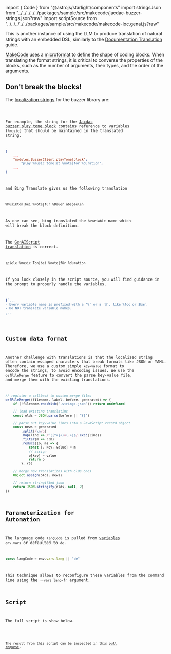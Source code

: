 
import { Code } from "@astrojs/starlight/components"
import stringsJson from "../../../../../packages/sample/src/makecode/jacdac-buzzer-strings.json?raw"
import scriptSource from "../../../../../packages/sample/src/makecode/makecode-loc.genai.js?raw"

This is another instance of using the LLM to produce translation of natural strings with an embedded DSL, similarly to the [Documentation Translation](./documentation-translations.mdx) guide.

[MakeCode](https://makecode.com) uses a [microformat](https://makecode.com/defining-blocks) to define the shape of coding blocks.
When translating the format strings, it is critical to converse the properties of the blocks, such as the number of arguments, 
their types, and the order of the arguments.

## Don't break the blocks!

The [localization strings](https://github.com/microsoft/pxt-jacdac/blob/45d3489c0b96ed0f74c9bbea53fb0714ae9f7fcc/buzzer/_locales/jacdac-buzzer-strings.json#L1) for the buzzer library are:

<Code title="jacdac-buzzer-strings.json" code={stringsJson} wrap={true} lang="json" />

For example, the string for the [Jacdac buzzer play tone block](https://github.com/microsoft/pxt-jacdac/blob/45d3489c0b96ed0f74c9bbea53fb0714ae9f7fcc/buzzer/_locales/jacdac-buzzer-strings.json#L5-L6) 
contains reference to variables (`%music`) that should be maintained in the translated string.

```json
{
    ...
    "modules.BuzzerClient.playTone|block": 
        "play %music tone|at %note|for %duration",
    ...
}
```

and Bing Translate gives us the following translation

```txt title="Bing Translator"
%Musikton|bei %Note|für %Dauer abspielen
```

As one can see, bing translated the `%variable` name which will break the block definition.

The [GenAIScript translation](https://github.com/microsoft/pxt-jacdac/blob/45d3489c0b96ed0f74c9bbea53fb0714ae9f7fcc/buzzer/_locales/de/jacdac-buzzer-strings.json#L5) is correct.

```txt title="GenAIScript"
spiele %music Ton|bei %note|für %duration
```
If you look closely in the script source, you will find guidance in the prompt to properly
handle the variables.

```js title="block-translator.genai.mjs"
$`...
- Every variable name is prefixed with a '%' or a '$', like %foo or $bar.
- Do NOT translate variable names.
...
`
```

## Custom data format

Another challenge with translations is that the localized string often 
contain escaped characters that break formats like JSON or YAML. 
Therefore, we use a custom simple `key=value` format
to encode the strings, to avoid encoding issues. 
We use the `defFileMerge` feature to convert the parse key-value file, and merge them with the existing translations.


```js title="block-translator.genai.mjs"
// register a callback to custom merge files
defFileMerge((filename, label, before, generated) => {
    if (!filename.endsWith("-strings.json")) return undefined

    // load existing translatins
    const olds = JSON.parse(before || "{}")

    // parse out key-value lines into a JavaScript record object
    const news = generated
        .split(/\n/g)
        .map(line => /^([^=]+)=(.+)$/.exec(line))
        .filter(m => !!m)
        .reduce((o, m) => {
            const [, key, value] = m
            // assign
            o[key] = value
            return o
        }, {})

    // merge new translations with olds ones
    Object.assign(olds, news)

    // return stringified json
    return JSON.stringify(olds, null, 2)
})
```

## Parameterization for Automation

The language code `langCode` is pulled from [variables](/genaiscript/reference/scripts/variables) `env.vars` or defaulted to `de`.

```js
const langCode = env.vars.lang || "de"
```

This technique allows to reconfigure these variables from the command line
using the `--vars lang=fr` argument.

## Script

The full script is show below.

<Code code={scriptSource} title="block-translator.genai.mjs" wrap={true} lang="js" />

The result from this script can be inspected 
in this [pull request](https://github.com/microsoft/pxt-jacdac/pull/108).